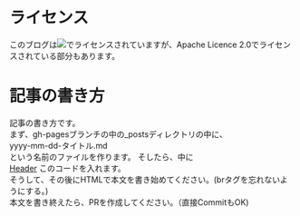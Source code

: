 <h1>ライセンス</h1>
<p>
このブログは<img src="https://licensebuttons.net/l/by-nc-sa/4.0/80x15.png">でライセンスされていますが、Apache Licence 2.0でライセンスされている部分もあります。<br>
</p>
<h1>記事の書き方</h1>
<p>
記事の書き方です。<br>
まず、gh-pagesブランチの中の_postsディレクトリの中に、<br>
yyyy-mm-dd-タイトル.md<br>
という名前のファイルを作ります。
そしたら、中に<br>
<a href="https://gist.github.com/okaits/5cd3c2155e5e9bb7ad611153fe9facea">Header</a>
このコードを入れます。<br>
そうして、その後に<storng>HTMLで</strong>本文を書き始めてください。(brタグを忘れないようにする。)<br>
本文を書き終えたら、PRを作成してください。（直接CommitもOK)<br>
</p>